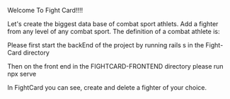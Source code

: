 Welcome To Fight Card!!!!

Let's create the biggest data base of combat sport athlets. Add a fighter from any level of any combat sport. The definition of a combat athlete is:


Please first start the backEnd of the project by running
    rails s 
in the Fight-Card directory

Then on the front end in the FIGHTCARD-FRONTEND directory please run
    npx serve 

In FightCard you can see, create and delete a fighter of your choice.